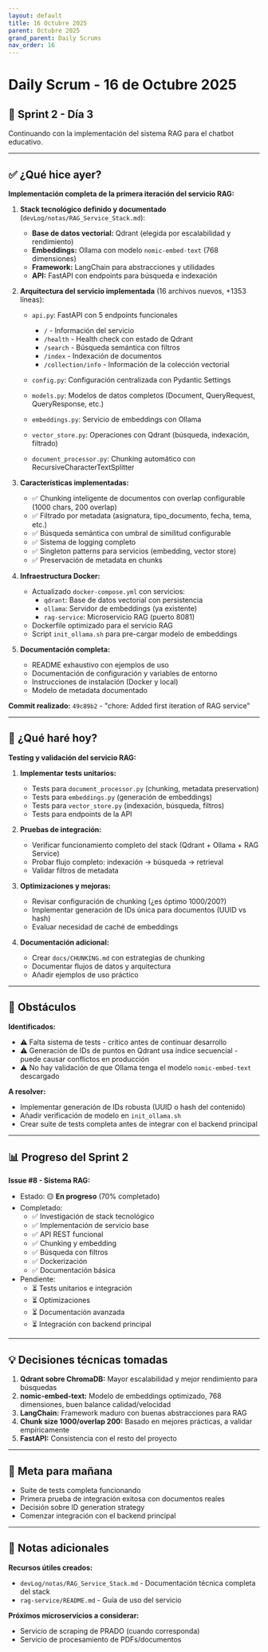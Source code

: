 ```yaml
---
layout: default
title: 16 Octubre 2025
parent: Octubre 2025
grand_parent: Daily Scrums
nav_order: 16
---
```


# Daily Scrum - 16 de Octubre 2025

## 🎯 Sprint 2 - Día 3

Continuando con la implementación del sistema RAG para el chatbot educativo.

---

## ✅ ¿Qué hice ayer?

**Implementación completa de la primera iteración del servicio RAG:**

1. **Stack tecnológico definido y documentado** (`devLog/notas/RAG_Service_Stack.md`):
   - **Base de datos vectorial:** Qdrant (elegida por escalabilidad y rendimiento)
   - **Embeddings:** Ollama con modelo `nomic-embed-text` (768 dimensiones)
   - **Framework:** LangChain para abstracciones y utilidades
   - **API:** FastAPI con endpoints para búsqueda e indexación

2. **Arquitectura del servicio implementada** (16 archivos nuevos, +1353 líneas):
   - `api.py`: FastAPI con 5 endpoints funcionales
     - `/` - Información del servicio
     - `/health` - Health check con estado de Qdrant
     - `/search` - Búsqueda semántica con filtros
     - `/index` - Indexación de documentos
     - `/collection/info` - Información de la colección vectorial
   
   - `config.py`: Configuración centralizada con Pydantic Settings
   - `models.py`: Modelos de datos completos (Document, QueryRequest, QueryResponse, etc.)
   - `embeddings.py`: Servicio de embeddings con Ollama
   - `vector_store.py`: Operaciones con Qdrant (búsqueda, indexación, filtrado)
   - `document_processor.py`: Chunking automático con RecursiveCharacterTextSplitter

3. **Características implementadas:**
   - ✅ Chunking inteligente de documentos con overlap configurable (1000 chars, 200 overlap)
   - ✅ Filtrado por metadata (asignatura, tipo_documento, fecha, tema, etc.)
   - ✅ Búsqueda semántica con umbral de similitud configurable
   - ✅ Sistema de logging completo
   - ✅ Singleton patterns para servicios (embedding, vector store)
   - ✅ Preservación de metadata en chunks

4. **Infraestructura Docker:**
   - Actualizado `docker-compose.yml` con servicios:
     - `qdrant`: Base de datos vectorial con persistencia
     - `ollama`: Servidor de embeddings (ya existente)
     - `rag-service`: Microservicio RAG (puerto 8081)
   - Dockerfile optimizado para el servicio RAG
   - Script `init_ollama.sh` para pre-cargar modelo de embeddings

5. **Documentación completa:**
   - README exhaustivo con ejemplos de uso
   - Documentación de configuración y variables de entorno
   - Instrucciones de instalación (Docker y local)
   - Modelo de metadata documentado

**Commit realizado:** `49c89b2` - "chore: Added first iteration of RAG service"

---

## 🚀 ¿Qué haré hoy?

**Testing y validación del servicio RAG:**

1. **Implementar tests unitarios:**
   - Tests para `document_processor.py` (chunking, metadata preservation)
   - Tests para `embeddings.py` (generación de embeddings)
   - Tests para `vector_store.py` (indexación, búsqueda, filtros)
   - Tests para endpoints de la API

2. **Pruebas de integración:**
   - Verificar funcionamiento completo del stack (Qdrant + Ollama + RAG Service)
   - Probar flujo completo: indexación → búsqueda → retrieval
   - Validar filtros de metadata

3. **Optimizaciones y mejoras:**
   - Revisar configuración de chunking (¿es óptimo 1000/200?)
   - Implementar generación de IDs única para documentos (UUID vs hash)
   - Evaluar necesidad de caché de embeddings

4. **Documentación adicional:**
   - Crear `docs/CHUNKING.md` con estrategias de chunking
   - Documentar flujos de datos y arquitectura
   - Añadir ejemplos de uso práctico

---

## 🚧 Obstáculos

**Identificados:**
- ⚠️ Falta sistema de tests - crítico antes de continuar desarrollo
- ⚠️ Generación de IDs de puntos en Qdrant usa índice secuencial - puede causar conflictos en producción
- ⚠️ No hay validación de que Ollama tenga el modelo `nomic-embed-text` descargado

**A resolver:**
- Implementar generación de IDs robusta (UUID o hash del contenido)
- Añadir verificación de modelo en `init_ollama.sh`
- Crear suite de tests completa antes de integrar con el backend principal

---

## 📊 Progreso del Sprint 2

**Issue #8 - Sistema RAG:**
- Estado: 🟡 **En progreso** (70% completado)
- Completado:
  - ✅ Investigación de stack tecnológico
  - ✅ Implementación de servicio base
  - ✅ API REST funcional
  - ✅ Chunking y embedding
  - ✅ Búsqueda con filtros
  - ✅ Dockerización
  - ✅ Documentación básica
- Pendiente:
  - ⏳ Tests unitarios e integración
  - ⏳ Optimizaciones
  - ⏳ Documentación avanzada
  - ⏳ Integración con backend principal

---

## 💡 Decisiones técnicas tomadas

1. **Qdrant sobre ChromaDB:** Mayor escalabilidad y mejor rendimiento para búsquedas
2. **nomic-embed-text:** Modelo de embeddings optimizado, 768 dimensiones, buen balance calidad/velocidad
3. **LangChain:** Framework maduro con buenas abstracciones para RAG
4. **Chunk size 1000/overlap 200:** Basado en mejores prácticas, a validar empíricamente
5. **FastAPI:** Consistencia con el resto del proyecto

---

## 🎯 Meta para mañana

- Suite de tests completa funcionando
- Primera prueba de integración exitosa con documentos reales
- Decisión sobre ID generation strategy
- Comenzar integración con el backend principal

---

## 📝 Notas adicionales

**Recursos útiles creados:**
- `devLog/notas/RAG_Service_Stack.md` - Documentación técnica completa del stack
- `rag-service/README.md` - Guía de uso del servicio

**Próximos microservicios a considerar:**
- Servicio de scraping de PRADO (cuando corresponda)
- Servicio de procesamiento de PDFs/documentos
